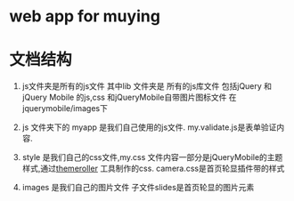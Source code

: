 ﻿# web app for muying



# 文档结构

1. js文件夹是所有的js文件  其中lib 文件夹是 所有的js库文件 包括jQuery 和 jQuery Mobile 的js,css 和jQueryMobile自带图片图标文件 在jquerymobile/images下
2. js 文件夹下的 myapp 是我们自己使用的js文件. my.validate.js是表单验证内容.

3. style 是我们自己的css文件,my.css 文件内容一部分是jQueryMobile的主题样式,通过[themeroller](http://jquerymobile.com/themeroller/) 工具制作的css.  camera.css是首页轮显插件带的样式
4. images 是我们自己的图片文件 子文件slides是首页轮显的图片元素
